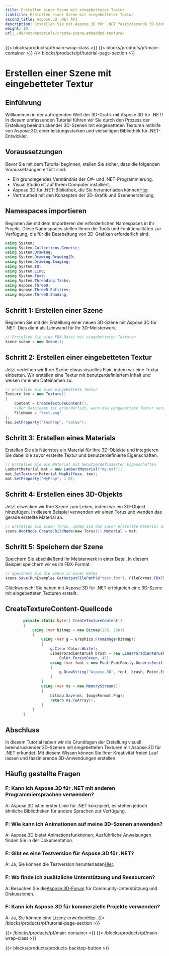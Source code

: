 ```yaml
---
title: Erstellen einer Szene mit eingebetteter Textur
linktitle: Erstellen einer Szene mit eingebetteter Textur
second_title: Aspose.3D .NET API
description: Erstellen Sie mit Aspose.3D für .NET faszinierende 3D-Szenen mit eingebetteten Texturen. Befolgen Sie unsere Schritt-für-Schritt-Anleitung für atemberaubende Ergebnisse.
weight: 10
url: /de/net/materials/create-scene-embedded-texture/
---
```


{{< blocks/products/pf/main-wrap-class >}}
{{< blocks/products/pf/main-container >}}
{{< blocks/products/pf/tutorial-page-section >}}

# Erstellen einer Szene mit eingebetteter Textur

## Einführung
Willkommen in der aufregenden Welt der 3D-Grafik mit Aspose.3D für .NET! In diesem umfassenden Tutorial führen wir Sie durch den Prozess der Erstellung beeindruckender 3D-Szenen mit eingebetteten Texturen mithilfe von Aspose.3D, einer leistungsstarken und vielseitigen Bibliothek für .NET-Entwickler.
## Voraussetzungen
Bevor Sie mit dem Tutorial beginnen, stellen Sie sicher, dass die folgenden Voraussetzungen erfüllt sind:
- Ein grundlegendes Verständnis der C#- und .NET-Programmierung.
- Visual Studio ist auf Ihrem Computer installiert.
- Aspose.3D für .NET-Bibliothek, die Sie herunterladen können[Hier](https://releases.aspose.com/3d/net/).
- Vertrautheit mit den Konzepten der 3D-Grafik und Szenenerstellung.
## Namespaces importieren
Beginnen Sie mit dem Importieren der erforderlichen Namespaces in Ihr Projekt. Diese Namespaces stellen Ihnen die Tools und Funktionalitäten zur Verfügung, die für die Bearbeitung von 3D-Grafiken erforderlich sind.
```csharp
using System;
using System.Collections.Generic;
using System.Drawing;
using System.Drawing.Drawing2D;
using System.Drawing.Imaging;
using System.IO;
using System.Linq;
using System.Text;
using System.Threading.Tasks;
using Aspose.ThreeD;
using Aspose.ThreeD.Entities;
using Aspose.ThreeD.Shading;
```
## Schritt 1: Erstellen einer Szene
Beginnen Sie mit der Erstellung einer neuen 3D-Szene mit Aspose.3D für .NET. Dies dient als Leinwand für Ihr 3D-Meisterwerk.
```csharp
// Erstellen Sie eine FBX-Datei mit eingebetteten Texturen
Scene scene = new Scene();
```
## Schritt 2: Erstellen einer eingebetteten Textur
Jetzt verleihen wir Ihrer Szene etwas visuelles Flair, indem wir eine Textur einbetten. Wir erstellen eine Textur mit benutzerdefiniertem Inhalt und weisen ihr einen Dateinamen zu.
```csharp
// Erstellen Sie eine eingebettete Textur
Texture tex = new Texture()
{
    Content = CreateTextureContent(),
    //Der Dateiname ist erforderlich, wenn die eingebettete Textur verwendet wird.
    FileName = "test.png"
};
tex.SetProperty("TexProp", "value");
```
## Schritt 3: Erstellen eines Materials
Erstellen Sie als Nächstes ein Material für Ihre 3D-Objekte und integrieren Sie dabei die zuvor erstellte Textur und benutzerdefinierte Eigenschaften.
```csharp
// Erstellen Sie ein Material mit benutzerdefinierten Eigenschaften
LambertMaterial mat = new LambertMaterial("my-mat");
mat.SetTexture(Material.MapDiffuse, tex);
mat.SetProperty("MyProp", 1.0);
```
## Schritt 4: Erstellen eines 3D-Objekts
Jetzt erwecken wir Ihre Szene zum Leben, indem wir ein 3D-Objekt hinzufügen. In diesem Beispiel verwenden wir einen Torus und wenden das gerade erstellte Material an.
```csharp
// Erstellen Sie einen Torus, indem Sie das zuvor erstellte Material anwenden
scene.RootNode.CreateChildNode(new Torus()).Material = mat;
```
## Schritt 5: Speichern der Szene
Speichern Sie abschließend Ihr Meisterwerk in einer Datei. In diesem Beispiel speichern wir es im FBX-Format.
```csharp
// Speichern Sie die Szene in einer Datei
scene.Save(RunExamples.GetOutputFilePath(@"test.fbx"), FileFormat.FBX7500ASCII);
```
Glückwunsch! Sie haben mit Aspose.3D für .NET erfolgreich eine 3D-Szene mit eingebetteten Texturen erstellt.
## CreateTextureContent-Quellcode
```csharp
        private static byte[] CreateTextureContent()
        {
            using (var bitmap = new Bitmap(256, 256))
            {
                using (var g = Graphics.FromImage(bitmap))
                {
                    g.Clear(Color.White);
                    LinearGradientBrush brush = new LinearGradientBrush(new Rectangle(0, 0, 128, 128), Color.Moccasin,
                        Color.ForestGreen, 45);
                    using (var font = new Font(FontFamily.GenericSerif, 40))
                    {
                        g.DrawString("Aspose.3D", font, brush, Point.Empty);
                    }
                }
                using (var ms = new MemoryStream())
                {
                    bitmap.Save(ms, ImageFormat.Png);
                    return ms.ToArray();
                }
            }
        }
```
## Abschluss
In diesem Tutorial haben wir die Grundlagen der Erstellung visuell beeindruckender 3D-Szenen mit eingebetteten Texturen mit Aspose.3D für .NET erkundet. Mit diesem Wissen können Sie Ihrer Kreativität freien Lauf lassen und faszinierende 3D-Anwendungen erstellen.

## Häufig gestellte Fragen

### F: Kann ich Aspose.3D für .NET mit anderen Programmiersprachen verwenden?
A: Aspose.3D ist in erster Linie für .NET konzipiert, es stehen jedoch ähnliche Bibliotheken für andere Sprachen zur Verfügung.
### F: Wie kann ich Animationen auf meine 3D-Szenen anwenden?
A: Aspose.3D bietet Animationsfunktionen; Ausführliche Anweisungen finden Sie in der Dokumentation.
### F: Gibt es eine Testversion für Aspose.3D für .NET?
 A: Ja, Sie können die Testversion herunterladen[Hier](https://releases.aspose.com/).
### F: Wo finde ich zusätzliche Unterstützung und Ressourcen?
 A: Besuchen Sie die[Aspose.3D-Forum](https://forum.aspose.com/c/3d/18) für Community-Unterstützung und Diskussionen.
### F: Kann ich Aspose.3D für kommerzielle Projekte verwenden?
 A: Ja, Sie können eine Lizenz erwerben[Hier](https://purchase.aspose.com/buy).
{{< /blocks/products/pf/tutorial-page-section >}}

{{< /blocks/products/pf/main-container >}}
{{< /blocks/products/pf/main-wrap-class >}}

{{< blocks/products/products-backtop-button >}}
